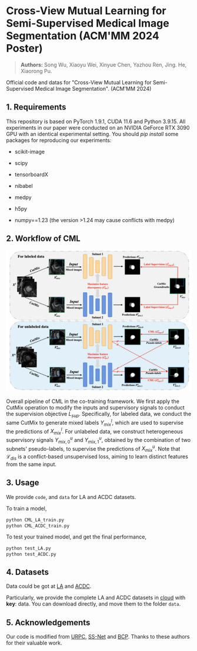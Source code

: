 # Cross-View Mutual Learning for Semi-Supervised Medical Image Segmentation (ACM'MM 2024 Poster)
> **Authors:**
Song Wu, Xiaoyu Wei, Xinyue Chen, Yazhou Ren, Jing. He, Xiaorong Pu.

Official code and datas for "Cross-View Mutual Learning for Semi-Supervised Medical Image Segmentation". (ACM'MM 2024)

## 1. Requirements
This repository is based on PyTorch 1.9.1, CUDA 11.6 and Python 3.9.15. All experiments in our paper were conducted on an NVIDIA GeForce RTX 3090 GPU with an identical experimental setting. You should *pip install* some packages for reproducing our experiments:

- scikit-image

- scipy

- tensorboardX

- nibabel

- medpy 

- h5py

- numpy==1.23 (the version >1.24 may cause conflicts with medpy)

## 2. Workflow of CML

<img src="https://github.com/SongwuJob/CML/blob/main/figure/workflow.png"  width="900" />

Overall pipeline of CML in the co-training framework. We first apply the CutMix operation to modify the inputs and supervisory signals to conduct the supervision objective $L_{sup}$. Specifically, for labeled data, we conduct the same CutMix to generate mixed labels $Y^l_{mix}$, which are used to supervise the predictions of $X^l_{mix}$. For unlabeled data, we construct heterogeneous supervisory signals $Y^u_{mix,0}$ and $Y^u_{mix,1}$, obtained by the combination of two subnets' pseudo-labels, to supervise the predictions of $X^u_{mix}$. Note that $\mathcal{L}_{dis}$ is a conflict-based unsupervised loss, aiming to learn distinct features from the same input.

## 3. Usage
We provide `code`, and `data` for LA and ACDC datasets.

To train a model,
``` 
python CML_LA_train.py
python CML_ACDC_train.py
``` 

To test your trained model, and get the final performance,
``` 
python test_LA.py
python test_ACDC.py
```

## 4. Datasets

Data could be got at [LA](https://github.com/yulequan/UA-MT/tree/master/data) and [ACDC](https://github.com/HiLab-git/SSL4MIS/tree/master/data/ACDC).

Particularly, we provide the complete LA and ACDC datasets in [cloud](https://pan.baidu.com/s/1r_0Oh3go_sArFvLxt3QiZg) with **key**: data. You can download directly, and move them to the folder `data`.

## 5. Acknowledgements

Our code is modified from [URPC](https://github.com/HiLab-git/SSL4MIS), [SS-Net](https://github.com/ycwu1997/SS-Net) and [BCP](https://github.com/DeepMed-Lab-ECNU/BCP). Thanks to these authors for their valuable work.
